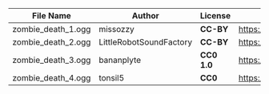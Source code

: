 | File Name        | Author   | License   | Link                            |
|------------------|----------|-----------|---------------------------------|
| zombie_death_1.ogg | missozzy   | **CC-BY** | https://freesound.org/people/missozzy/sounds/169841/ |
| zombie_death_2.ogg | LittleRobotSoundFactory  | **CC-BY**   | https://freesound.org/people/LittleRobotSoundFactory/sounds/316208/ |
| zombie_death_3.ogg | bananplyte  | **CC0 1.0**   | https://freesound.org/people/bananplyte/sounds/452347/|
| zombie_death_4.ogg | tonsil5  | **CC0**   | https://freesound.org/people/tonsil5/sounds/555412/ |
